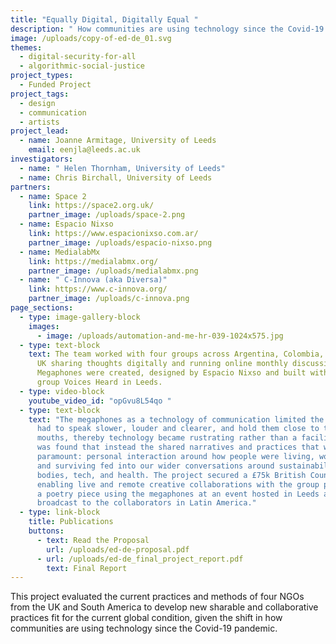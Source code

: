 ```yaml
---
title: "Equally Digital, Digitally Equal "
description: " How communities are using technology since the Covid-19 pandemic"
image: /uploads/copy-of-ed-de_01.svg
themes:
  - digital-security-for-all
  - algorithmic-social-justice
project_types:
  - Funded Project
project_tags:
  - design
  - communication
  - artists
project_lead:
  - name: Joanne Armitage, University of Leeds
    email: eenjla@leeds.ac.uk
investigators:
  - name: " Helen Thornham, University of Leeds"
  - name: Chris Birchall, University of Leeds
partners:
  - name: Space 2
    link: https://space2.org.uk/
    partner_image: /uploads/space-2.png
  - name: Espacio Nixso
    link: https://www.espacionixso.com.ar/
    partner_image: /uploads/espacio-nixso.png
  - name: MedialabMx
    link: https://medialabmx.org/
    partner_image: /uploads/medialabmx.png
  - name: " C-Innova (aka Diversa)"
    link: https://www.c-innova.org/
    partner_image: /uploads/c-innova.png
page_sections:
  - type: image-gallery-block
    images:
      - image: /uploads/automation-and-me-hr-039-1024x575.jpg
  - type: text-block
    text: The team worked with four groups across Argentina, Colombia, Mexico, and
      UK sharing thoughts digitally and running online monthly discussions.
      Megaphones were created, designed by Espacio Nixso and built with poetry
      group Voices Heard in Leeds.
  - type: video-block
    youtube_video_id: "opGvu8L54qo "
  - type: text-block
    text: "The megaphones as a technology of communication limited the poets – they
      had to speak slower, louder and clearer, and hold them close to their
      mouths, thereby technology became rustrating rather than a facilitator. It
      was found that instead the shared narratives and practices that were
      paramount: personal interaction around how people were living, working,
      and surviving fed into our wider conversations around sustainability,
      bodies, tech, and health. The project secured a £75k British Council grant
      enabling live and remote creative collaborations with the group performing
      a poetry piece using the megaphones at an event hosted in Leeds and
      broadcast to the collaborators in Latin America."
  - type: link-block
    title: Publications
    buttons:
      - text: Read the Proposal
        url: /uploads/ed-de-proposal.pdf
      - url: /uploads/ed-de_final_project_report.pdf
        text: Final Report
---
```

This project evaluated the current practices and methods of four NGOs from the UK and South America to develop new sharable and collaborative practices fit for the current global condition, given the shift in how communities are using technology since the Covid-19 pandemic.